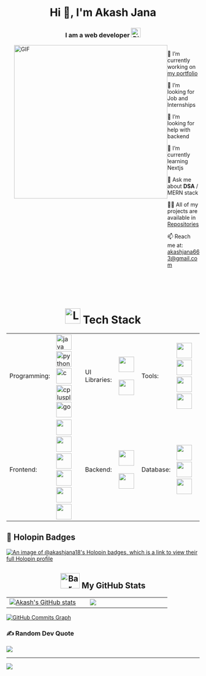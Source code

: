 <h1 align="center">Hi 👋, I'm Akash Jana</h1>
<h3 align="center">I am a web developer <img src="https://raw.githubusercontent.com/Tarikul-Islam-Anik/Telegram-Animated-Emojis/main/Symbols/Dizzy.webp" alt="Dizzy" width="25" height="25" /> </h3>

<div style="display: flex; align-items: flex-start; justify-content: end;">
  <img align="right" alt="GIF" width="400" src="https://user-images.githubusercontent.com/74038190/229223263-cf2e4b07-2615-4f87-9c38-e37600f8381a.gif" style="max-width: 100%;">
  <br>
  <br>
  <div style="max-width: calc(100% - 420px);">
    <p>🔭 I’m currently working on <a href="https://akash-jana.vercel.app">my portfolio</a></p>
    <p>👯 I’m looking for Job and Internships</p>
    <p>🤝 I’m looking for help with backend</p>
    <p>🌱 I’m currently learning Nextjs</p>
    <p>💬 Ask me about <b>DSA</b> / MERN stack</p>
    <p>👨‍💻 All of my projects are available in <a href="https://github.com/AkashJana18?tab=repositories">Repositories</a></p>
    <p>📫 Reach me at: <a href="mailto:akashjana663@gmail.com">akashjana663@gmail.com</a></p>
  </div>
</div>
<br>
<br>
<br>
<div align=center style={{width: 100%}}>
    <h1> <img src="https://raw.githubusercontent.com/Tarikul-Islam-Anik/Telegram-Animated-Emojis/main/Objects/Laptop.webp" alt="Laptop" width="40" height="40" /> Tech Stack </h1>
      <table>
        <tr>
          <td>Programming:</td>
          <td>
            <img src="https://skillicons.dev/icons?i=java" alt="java" width="40" height="40"/> &nbsp;
            <img src="https://skillicons.dev/icons?i=py" alt="python" width="40" height="40"/> &nbsp;
            <img src="https://skillicons.dev/icons?i=c" alt="c" width="40" height="40"/> &nbsp;
            <img src="https://skillicons.dev/icons?i=cpp" alt="cplusplus" width="40" height="40"/> &nbsp;
            <img src="https://skillicons.dev/icons?i=go" alt="go" width="40" height="40"/>
          </td>
           <td>UI Libraries:</td>
          <td>
            <img src="https://skillicons.dev/icons?i=bootstrap" width="40" height="40"/> &nbsp;
            <img src="https://skillicons.dev/icons?i=tailwind" width="40" height="40"/> 
          </td>
           <td>Tools:</td>
          <td>
            <img src="https://skillicons.dev/icons?i=git" width="40" height="40"/> &nbsp;
            <img src="https://skillicons.dev/icons?i=bash" width="40" height="40"/> &nbsp;
            <img src="https://skillicons.dev/icons?i=linux" width="40" height="40"/> &nbsp;
            <img src="https://skillicons.dev/icons?i=postman" width="40" height="40"/>
          </td>
        </tr>
        <tr>
          <td>Frontend:</td>
          <td>
            <img src="https://skillicons.dev/icons?i=html" width="40" height="40"/> &nbsp;
            <img src="https://skillicons.dev/icons?i=css" width="40" height="40"/> &nbsp;
            <img src="https://skillicons.dev/icons?i=js" width="40" height="40"/> &nbsp; 
            <img src="https://skillicons.dev/icons?i=ts" width="40" height="40"/> &nbsp; 
            <img src="https://skillicons.dev/icons?i=react" width="40" height="40"/> &nbsp; 
            <img src="https://skillicons.dev/icons?i=next" width="40" height="40"/>
          </td>
          <td>Backend:</td>
          <td>
            <img src="https://skillicons.dev/icons?i=nodejs" width="40" height="40"/> &nbsp;
            <img src="https://skillicons.dev/icons?i=express" width="40" height="40"/>
          </td>
           <td>Database:</td>
          <td>
            <img src="https://skillicons.dev/icons?i=mongodb" width="40" height="40"/> &nbsp; 
            <img src="https://skillicons.dev/icons?i=mysql" width="40" height="40"/> &nbsp;
            <img src="https://skillicons.dev/icons?i=postgres" width="40" height="40"/>
          </td>
        </tr>
        <tr>
 </table>
</div> 

<h2> 🦖 Holopin Badges </h2>

[![An image of @akashjana18's Holopin badges, which is a link to view their full Holopin profile](https://holopin.me/akashjana18)](https://holopin.io/@akashjana18)

<h2 align="center"> <img src="https://raw.githubusercontent.com/Tarikul-Islam-Anik/Telegram-Animated-Emojis/main/Objects/Bar%20Chart.webp" alt="Bar Chart" width="50" height="40" /> My GitHub Stats</h2>
  </div>
  <div align="center">
    <table>
      <tr>
        <td width="45%">
          <a href="http://www.github.com/AkashJana18"><img src="https://github-readme-stats.vercel.app/api?username=AkashJana18&theme=tokyonight&show_icons=true&hide_border=true&count_private=false" alt="Akash's GitHub stats" /></a> 
        </td>
        <td width="45%">
          <a href="http://www.github.com/AkashJana18"><img src="https://github-readme-streak-stats.herokuapp.com/?user=AkashJana18&theme=tokyonight&hide_border=true" /></a>
    </table>
      </div>
      <a href="http://www.github.com/AkashJana18"><img src="https://github-readme-activity-graph.vercel.app/graph?username=AkashJana18&theme=merko&bg_color=1c1917&color=ffffff&line=0891b2&point=ffffff&area_color=1c1917&area=true&hide_border=true&custom_title=GitHub%20Commits%20Graph" alt="GitHub Commits Graph" /></a>
    </td>
  </tr>

</table>

</div>
</td>



### ✍️ Random Dev Quote
![](https://quotes-github-readme.vercel.app/api?type=horizontal&theme=radical)


---

[![](https://visitcount.itsvg.in/api?id=AkashJana18&icon=0&color=12)](https://visitcount.itsvg.in)

